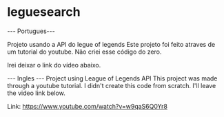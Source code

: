 # leguesearch

--- Portugues--- 

Projeto usando a API do legue of legends
Este projeto foi feito atraves de um tutorial do youtube. Não criei esse código do zero.

Irei deixar o link do vídeo abaixo.

--- Ingles ---
Project using League of Legends API
This project was made through a youtube tutorial. I didn't create this code from scratch.
I'll leave the video link below.

Link: https://www.youtube.com/watch?v=w9qaS6Q0Yr8
